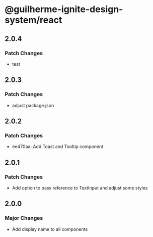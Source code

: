 # @guilherme-ignite-design-system/react

## 2.0.4

### Patch Changes

- test

## 2.0.3

### Patch Changes

- adjust package.json

## 2.0.2

### Patch Changes

- ee470aa: Add Toast and Tooltip component

## 2.0.1

### Patch Changes

- Add option to pass reference to TextInput and adjust some styles

## 2.0.0

### Major Changes

- Add display name to all components
